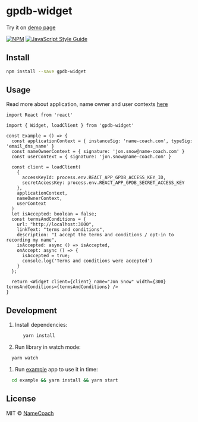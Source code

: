 # gpdb-widget

Try it on [demo page](https://namecoach.github.io/gpdb-widget/)

[![NPM](https://img.shields.io/npm/v/gpdb-components.svg)](https://www.npmjs.com/package/gpdb-components) [![JavaScript Style Guide](https://img.shields.io/badge/code_style-standard-brightgreen.svg)](https://standardjs.com)

## Install

```bash
npm install --save gpdb-widget
```

## Usage
Read more about application, name owner and user contexts [here](https://namecoachgpdb.docs.apiary.io/#introduction/context-info)

```tsx
import React from 'react'

import { Widget, loadClient } from 'gpdb-widget'

const Example = () => {
  const applicationContext = { instanceSig: 'name-coach.com', typeSig: 'email_dns_name' }
  const nameOwnerContext = { signature: 'jon.snow@name-coach.com' }
  const userContext = { signature: 'jon.snow@name-coach.com' }

  const client = loadClient(
    {
      accessKeyId: process.env.REACT_APP_GPDB_ACCESS_KEY_ID,
      secretAccessKey: process.env.REACT_APP_GPDB_SECRET_ACCESS_KEY
    },
    applicationContext,
    nameOwnerContext,
    userContext
  )
  let isAccepted: boolean = false;
  const termsAndConditions = {
    url: "http://localhost:3000",
    linkText: "terms and conditions",
    description: "I accept the terms and conditions / opt-in to recording my name",
    isAccepted: async () => isAccepted,
    onAccept: async () => {
      isAccepted = true;
      console.log('Terms and conditions were accepted')
    }
  };

  return <Widget client={client} name="Jon Snow" width={300} termsAndConditions={termsAndConditions} />
}
```

## Development

1. Install dependencies:
   ```bash
      yarn install
   ```
1. Run library in watch mode:
```bash
  yarn watch
```
1. Run [example](/example/src/App.tsx) app to use it in time:
```bash
  cd example && yarn install && yarn start
```
## License

MIT © [NameCoach](https://github.com/NameCoach)
